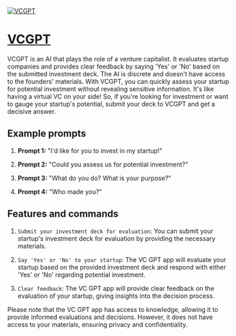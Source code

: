 [![VCGPT](https://files.oaiusercontent.com/file-ofqMJhSE06rq2n6HQA73Cc7j?se=2123-10-18T01%3A41%3A42Z&sp=r&sv=2021-08-06&sr=b&rscc=max-age%3D31536000%2C%20immutable&rscd=attachment%3B%20filename%3De4c99d2a-a454-4df4-98d2-3bee79cbfe09.png&sig=6GXUL1bKORSbugnmLge1hFoxeuMg5geHfeI7hEc6/wc%3D)](https://chat.openai.com/g/g-Nldd8JwN4-vcgpt)

# [VCGPT](https://chat.openai.com/g/g-Nldd8JwN4-vcgpt)

VCGPT is an AI that plays the role of a venture capitalist. It evaluates startup companies and provides clear feedback by saying 'Yes' or 'No' based on the submitted investment deck. The AI is discrete and doesn't have access to the founders' materials. With VCGPT, you can quickly assess your startup for potential investment without revealing sensitive information. It's like having a virtual VC on your side! So, if you're looking for investment or want to gauge your startup's potential, submit your deck to VCGPT and get a decisive answer.

## Example prompts

1. **Prompt 1:** "I'd like for you to invest in my startup!"

2. **Prompt 2:** "Could you assess us for potential investment?"

3. **Prompt 3:** "What do you do? What is your purpose?"

4. **Prompt 4:** "Who made you?"

## Features and commands

1. `Submit your investment deck for evaluation`: You can submit your startup's investment deck for evaluation by providing the necessary materials.
  
2. `Say 'Yes' or 'No' to your startup`: The VC GPT app will evaluate your startup based on the provided investment deck and respond with either 'Yes' or 'No' regarding potential investment.

3. `Clear feedback`: The VC GPT app will provide clear feedback on the evaluation of your startup, giving insights into the decision process.

Please note that the VC GPT app has access to knowledge, allowing it to provide informed evaluations and decisions. However, it does not have access to your materials, ensuring privacy and confidentiality.
